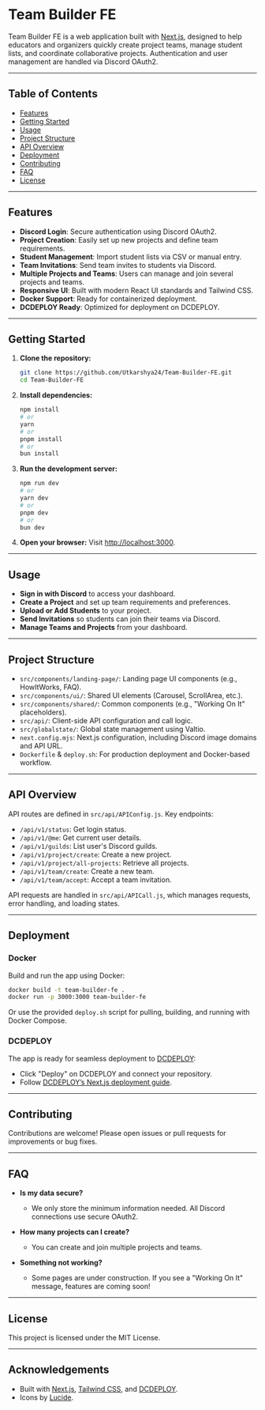 # Team Builder FE

Team Builder FE is a web application built with [Next.js](https://nextjs.org), designed to help educators and organizers quickly create project teams, manage student lists, and coordinate collaborative projects. Authentication and user management are handled via Discord OAuth2.

---

## Table of Contents

- [Features](#features)
- [Getting Started](#getting-started)
- [Usage](#usage)
- [Project Structure](#project-structure)
- [API Overview](#api-overview)
- [Deployment](#deployment)
- [Contributing](#contributing)
- [FAQ](#faq)
- [License](#license)

---

## Features

- **Discord Login**: Secure authentication using Discord OAuth2.
- **Project Creation**: Easily set up new projects and define team requirements.
- **Student Management**: Import student lists via CSV or manual entry.
- **Team Invitations**: Send team invites to students via Discord.
- **Multiple Projects and Teams**: Users can manage and join several projects and teams.
- **Responsive UI**: Built with modern React UI standards and Tailwind CSS.
- **Docker Support**: Ready for containerized deployment.
- **DCDEPLOY Ready**: Optimized for deployment on DCDEPLOY.

---

## Getting Started

1. **Clone the repository:**

   ```bash
   git clone https://github.com/Utkarshya24/Team-Builder-FE.git
   cd Team-Builder-FE
   ```

2. **Install dependencies:**

   ```bash
   npm install
   # or
   yarn
   # or
   pnpm install
   # or
   bun install
   ```

3. **Run the development server:**

   ```bash
   npm run dev
   # or
   yarn dev
   # or
   pnpm dev
   # or
   bun dev
   ```

4. **Open your browser:**
   Visit [http://localhost:3000](http://localhost:3000).

---

## Usage

- **Sign in with Discord** to access your dashboard.
- **Create a Project** and set up team requirements and preferences.
- **Upload or Add Students** to your project.
- **Send Invitations** so students can join their teams via Discord.
- **Manage Teams and Projects** from your dashboard.

---

## Project Structure

- `src/components/landing-page/`: Landing page UI components (e.g., HowItWorks, FAQ).
- `src/components/ui/`: Shared UI elements (Carousel, ScrollArea, etc.).
- `src/components/shared/`: Common components (e.g., "Working On It" placeholders).
- `src/api/`: Client-side API configuration and call logic.
- `src/globalstate/`: Global state management using Valtio.
- `next.config.mjs`: Next.js configuration, including Discord image domains and API URL.
- `Dockerfile` & `deploy.sh`: For production deployment and Docker-based workflow.

---

## API Overview

API routes are defined in `src/api/APIConfig.js`. Key endpoints:

- `/api/v1/status`: Get login status.
- `/api/v1/@me`: Get current user details.
- `/api/v1/guilds`: List user's Discord guilds.
- `/api/v1/project/create`: Create a new project.
- `/api/v1/project/all-projects`: Retrieve all projects.
- `/api/v1/team/create`: Create a new team.
- `/api/v1/team/accept`: Accept a team invitation.

API requests are handled in `src/api/APICall.js`, which manages requests, error handling, and loading states.

---

## Deployment

### Docker

Build and run the app using Docker:

```bash
docker build -t team-builder-fe .
docker run -p 3000:3000 team-builder-fe
```

Or use the provided `deploy.sh` script for pulling, building, and running with Docker Compose.

### DCDEPLOY

The app is ready for seamless deployment to [DCDEPLOY](https://dcdeploy.com/):

- Click "Deploy" on DCDEPLOY and connect your repository.
- Follow [DCDEPLOY’s Next.js deployment guide](https://dcdeploy.com/docs).

---

## Contributing

Contributions are welcome! Please open issues or pull requests for improvements or bug fixes.

---

## FAQ

- **Is my data secure?**
  - We only store the minimum information needed. All Discord connections use secure OAuth2.

- **How many projects can I create?**
  - You can create and join multiple projects and teams.

- **Something not working?**
  - Some pages are under construction. If you see a "Working On It" message, features are coming soon!

---

## License

This project is licensed under the MIT License.

---

## Acknowledgements

- Built with [Next.js](https://nextjs.org), [Tailwind CSS](https://tailwindcss.com/), and [DCDEPLOY](https://dcdeploy.com/).
- Icons by [Lucide](https://lucide.dev/).
